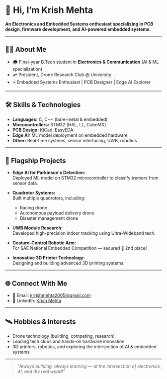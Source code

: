 # 👋 Hi, I’m Krish Mehta

**An Electronics and Embedded Systems enthusiast specializing in PCB design, firmware development, and AI-powered embedded systems.**

---

## 👨‍🎓 About Me

- 🎓 Final-year B.Tech student in **Electronics & Communication** (AI & ML specialization)
- 🛩️ President, Drone Research Club @ University
- ⚡ Embedded Systems Enthusiast | PCB Designer | Edge AI Explorer

---

## 🛠️ Skills & Technologies

- **Languages:** C, C++ (bare-metal & embedded)
- **Microcontrollers:** STM32 (HAL, LL, CubeMX)
- **PCB Design:** KiCad, EasyEDA
- **Edge AI:** ML model deployment on embedded hardware
- **Other:** Real-time systems, sensor interfacing, UWB, robotics

---

## 🚀 Flagship Projects

- **Edge AI for Parkinson's Detection:**  
  Deployed ML model on STM32 microcontroller to classify tremors from sensor data.

- **Quadrotor Systems:**  
  Built multiple quadrotors, including:
  - Racing drone
  - Autonomous payload delivery drone
  - Disaster management drone

- **UWB Module Research:**  
  Developed high-precision indoor tracking using Ultra-Wideband tech.

- **Gesture-Control Robotic Arm:**  
  For SAE National Embedded Competition — secured 🥈 2nd place!

- **Innovative 3D Printer Technology:**  
  Designing and building advanced 3D printing systems.

---

## 🌐 Connect With Me

- 📧 Email: [krrishmehta2005@gmail.com](mailto:krrishmehta2005@gmail.com)
- 💼 LinkedIn: [Krish Mehta](https://www.linkedin.com/in/krrish-mehta)

---

## 🛰️ Hobbies & Interests

- Drone technology (building, competing, research)
- Leading tech clubs and hands-on hardware innovation
- 3D printers, robotics, and exploring the intersection of AI & embedded systems

---

> *"Always building, always learning — at the intersection of electronics, AI, and the real world!"*
